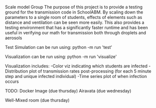 Scale model Group
The purpose of this project is to provide a testing ground for the transmission code in SchoolABM. By scaling down the parameters to a single room of students, effects of elements such as distance and ventilation can be seen more easily.
This also provides a testing environment that has a significantly faster runtime and has been useful in verifying our math for transmission both through droplets and aerosols

Test Simulation can be run using: python -m run 'test'

Visualization can be run using: python -m run 'visualize'

Visualization includes:
-Color viz indicating which students are infected
-Distribution plot of transmission rates post-processing (for each 5 minute step and unique infected individual)
-Time series plot of when infection occurs

TODO:
Docker Image (due thursday)
Airavata (due wednesday)

Well-Mixed room (due thursday)
